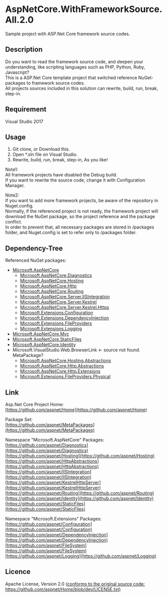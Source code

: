 AspNetCore.WithFrameworkSource.All.2.0
====

Sample project with ASP.Net Core framework source codes.

## Description
Do you want to read the framework source code, and deepen your understanding, like scripting languages such as PHP, Python, Ruby, Javascript?  
This is a ASP.Net Core template project that switched reference NuGet-packages to framework source codes.  
All projects sources included in this solution can rewrite, build, run, break, step-in.

## Requirement
Visual Studio 2017
  

## Usage
1. Git clone, or Download this.  
2. Open *.sln file on Visual Studio.  
3. Rewrite, build, run, break, step-in, As you like!

Note1:  
All framework projects have disabled the Debug build.  
If you want to rewrite the source code, change it with Configuration Manager.

Note2:  
If you want to add more framework projects, be aware of the repository in Nuget.config.  
Normally, if the referenced project is not ready, the framework project will download the NuGet package, so the project reference and the package conflict.  
In order to prevent that, all necessary packages are stored in /packages folder, and Nuget.config is set to refer only to /packages folder.


## Dependency-Tree  
Referenced NuGet packages:
   
- [Microsoft.AspNetCore](https://github.com/aspnet/MetaPackages/tree/rel/2.0.0/src/Microsoft.AspNetCore)
	+ [Microsoft.AspNetCore.Diagnostics](https://github.com/aspnet/Diagnostics/tree/rel/2.0.0)
	+ [Microsoft.AspNetCore.Hosting](https://github.com/aspnet/Hosting/tree/rel/2.0.0)
	+ [Microsoft.AspNetCore.Http](https://github.com/aspnet/HttpAbstractions/tree/rel/2.0.0)
	+ [Microsoft.AspNetCore.Routing](https://github.com/aspnet/Routing/tree/rel/2.0.0)
	+ [Microsoft.AspNetCore.Server.IISIntegration](https://github.com/aspnet/IISIntegration/tree/rel/2.0.0)
	+ [Microsoft.AspNetCore.Server.Kestrel](https://github.com/aspnet/KestrelHttpServer/tree/rel/2.0.0/src/Microsoft.AspNetCore.Server.Kestrel)
	+ [Microsoft.AspNetCore.Server.Kestrel.Https](https://github.com/aspnet/KestrelHttpServer/tree/rel/2.0.0/src/Microsoft.AspNetCore.Server.Kestrel.Https)
	+ [Microsoft.Extensions.Configuration](https://github.com/aspnet/Configuration/tree/rel/2.0.0)
	+ [Microsoft.Extensions.DependencyInjection](https://github.com/aspnet/DependencyInjection/tree/rel/2.0.0)
	+ [Microsoft.Extensions.FileProviders](https://github.com/aspnet/FileSystem/tree/rel/2.0.0)
	+ [Microsoft.Extensions.Logging](https://github.com/aspnet/Logging/tree/rel/2.0.0)
- [Microsoft.AspNetCore.Mvc](https://github.com/aspnet/Mvc/tree/rel/2.0.0)
- [Microsoft.AspNetCore.StaticFiles](https://github.com/aspnet/StaticFiles/tree/rel/2.0.0)
- [Microsoft.AspNetCore.Identity](https://github.com/aspnet/Identity/tree/rel/2.0.0)  
- Microsoft.VisualStudio.Web.BrowserLink <- source not found. MetaPackage?
	+ [Microsoft.AspNetCore.Hosting.Abstractions](https://github.com/aspnet/Hosting/tree/rel/2.0.0/src/Microsoft.AspNetCore.Hosting.Abstractions)
	+ [Microsoft.AspNetCore.Http.Abstractions](https://github.com/aspnet/HttpAbstractions/tree/rel/2.0.0/src/Microsoft.AspNetCore.Http.Abstractions)
	+ [Microsoft.AspNetCore.Http.Extensions](https://github.com/aspnet/HttpAbstractions/tree/rel/2.0.0/src/Microsoft.AspNetCore.Http.Extensions)
	+ [Microsoft.Extensions.FileProviders.Physical](https://github.com/aspnet/FileSystem/tree/rel/2.0.0/src/Microsoft.Extensions.FileProviders.Physical)
  
## Link
Asp.Net Core Project Home:  
[https://github.com/aspnet/Home](https://github.com/aspnet/Home)  
  
Package Set:  
[https://github.com/aspnet/MetaPackages](https://github.com/aspnet/MetaPackages)  

Namespace "Microsoft.AspNetCore" Packages:    
[https://github.com/aspnet/Diagnostics](https://github.com/aspnet/Diagnostics)  
[https://github.com/aspnet/Hosting](https://github.com/aspnet/Hosting)  
[https://github.com/aspnet/HttpAbstractions](https://github.com/aspnet/HttpAbstractions)  
[https://github.com/aspnet/IISIntegration](https://github.com/aspnet/IISIntegration)  
[https://github.com/aspnet/KestrelHttpServer](https://github.com/aspnet/KestrelHttpServer)  
[https://github.com/aspnet/Routing](https://github.com/aspnet/Routing)  
[https://github.com/aspnet/Identity](https://github.com/aspnet/Identity)  
[https://github.com/aspnet/StaticFiles](https://github.com/aspnet/StaticFiles)  
  
Namespace "Microsoft.Extensions" Packages:  
[https://github.com/aspnet/Configuration](https://github.com/aspnet/Configuration)  
[https://github.com/aspnet/DependencyInjection](https://github.com/aspnet/DependencyInjection)  
[https://github.com/aspnet/FileSystem](https://github.com/aspnet/FileSystem)  
[https://github.com/aspnet/Logging](https://github.com/aspnet/Logging)  

## Licence
Apache License, Version 2.0 [(conforms to the original source code: https://github.com/aspnet/Home/blob/dev/LICENSE.txt)](https://github.com/aspnet/Home/blob/dev/LICENSE.txt)



